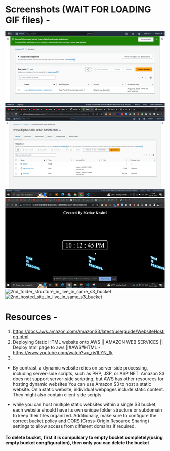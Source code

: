 # Screenshots (WAIT FOR LOADING GIF files) - 

<img src="./Screenshots/ss1.png" alt="s3_bucket_instance">
<img src="./Screenshots/ss3.PNG" alt="s3_bucket_uploaded_elements">
<img src="./Screenshots/ss4.gif" alt="hosted_site_live">
<img src="./Screenshots/ss8.gif" alt="2nd_folder_structure_in_live_in_same_s3_bucket">
<img src="./Screenshots/ss7.gif" alt="2nd_hosted_site_in_live_in_same_s3_bucket">

# Resources - 

1. https://docs.aws.amazon.com/AmazonS3/latest/userguide/WebsiteHosting.html
2. Deploying Static HTML website onto AWS || AMAZON WEB SERVICES || Deploy html page to aws ||#AWS#HTML - https://www.youtube.com/watch?v=_ris1LYN_fk
3. 

- By contrast, a dynamic website relies on server-side processing, including server-side scripts, such as PHP, JSP, or ASP.NET. Amazon S3 does not support server-side scripting, but AWS has other resources for hosting dynamic websites You can use Amazon S3 to host a static website. On a static website, individual webpages include static content. They might also contain client-side scripts.

- while you can host multiple static websites within a single S3 bucket, each website should have its own unique folder structure or subdomain to keep their files organized. Additionally, make sure to configure the correct bucket policy and CORS (Cross-Origin Resource Sharing) settings to allow access from different domains if required.

#### To delete bucket, first it is compulsary to empty bucket completely(using empty bucket congfiguration), then only you can delete the bucket